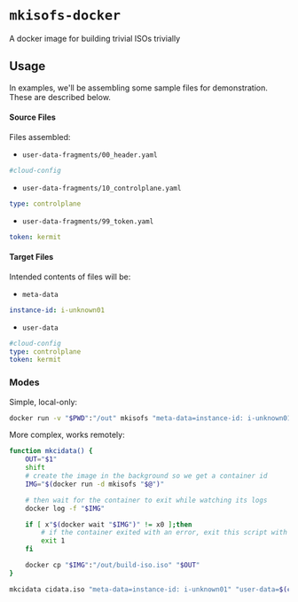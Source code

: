 
# `mkisofs-docker`

A docker image for building trivial ISOs trivially

## Usage

In examples, we'll be assembling some sample files for demonstration.  These are described below.

#### Source Files
Files assembled:
* `user-data-fragments/00_header.yaml`
```yaml
#cloud-config
```
* `user-data-fragments/10_controlplane.yaml`
```yaml
type: controlplane
```
* `user-data-fragments/99_token.yaml`
```yaml
token: kermit
```

#### Target Files
Intended contents of files will be:

* `meta-data`
```yaml
instance-id: i-unknown01
```

* `user-data`
```yaml
#cloud-config
type: controlplane
token: kermit
```

### Modes

Simple, local-only:

```bash
docker run -v "$PWD":"/out" mkisofs "meta-data=instance-id: i-unknown01" "user-data=$(cat user-data-fragments/*.yaml)"
```

More complex, works remotely:
```bash
function mkcidata() {
	OUT="$1"
	shift
	# create the image in the background so we get a container id
	IMG="$(docker run -d mkisofs "$@")"

	# then wait for the container to exit while watching its logs
	docker log -f "$IMG"

	if [ x"$(docker wait "$IMG")" != x0 ];then
		# if the container exited with an error, exit this script with an error, too
	    exit 1
	fi

	docker cp "$IMG":"/out/build-iso.iso" "$OUT"
}

mkcidata cidata.iso "meta-data=instance-id: i-unknown01" "user-data=$(cat user-data-fragments/*.yaml)"
```
